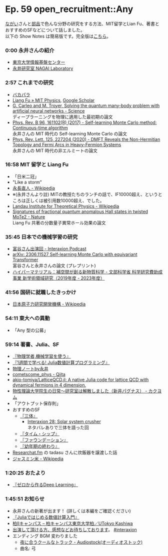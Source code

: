# Ep. 59 open_recruitment::Any

[ながい](https://twitter.com/cometscome_phys)さんと[部品](https://twitter.com/tjmlab)で色んな分野の研究をする方法、MIT留学とLian Fu、著書とおすすめのSFなどについて話しました。  
以下の Show Notes は簡易版です。完全版は[こちら](https://interaxion-podcast.github.io/59)。

### 0:00 永井さんの紹介

- [東京大学情報基盤センター](https://www.itc.u-tokyo.ac.jp/)
- [永井研究室 NAGAI Laboratory](https://webpark2417.sakura.ne.jp/ynagai/)

### 2:57 これまでの研究

- [バカパラ](https://messagepassing.github.io/012-manycore/04-shinh/)
- [Liang Fu » MIT Physics](https://physics.mit.edu/faculty/liang-fu/), [Google Scholar](https://scholar.google.com/citations?user=rS68naIAAAAJ&hl=ja)
- [G. Carleo and M. Troyer, Solving the quantum many-body problem with artificial neural networks - Science](https://www.science.org/doi/full/10.1126/science.aag2302)  
  ディープラーニングを物理に適用した最初期の論文
- [Phys. Rev. B 96, 161102(R) (2017) - Self-learning Monte Carlo method: Continuous-time algorithm](https://journals.aps.org/prb/abstract/10.1103/PhysRevB.96.161102)  
  永井さんの MIT 時代の Self-learning Monte Carlo の論文
- [Phys. Rev. Lett. 125, 227204 (2020) - DMFT Reveals the Non-Hermitian Topology and Fermi Arcs in Heavy-Fermion Systems](https://journals.aps.org/prl/abstract/10.1103/PhysRevLett.125.227204)  
  永井さんの MIT 時代の非エルミートの論文

### 16:58 MIT 留学と Liang Fu

- 「日米二冠」
- "Like a storm"
- [永長直人 - Wikipedia](https://ja.wikipedia.org/wiki/%E6%B0%B8%E9%95%B7%E7%9B%B4%E4%BA%BA)
- ※(永井さんより註) MITの教授たちのランチの話で、IF10000超え、というところは正しくは被引用数10000超え、でした。
- [Landau Institute for Theoretical Physics - Wikipedia](https://en.wikipedia.org/wiki/Landau_Institute_for_Theoretical_Physics)
- [Signatures of fractional quantum anomalous Hall states in twisted MoTe2 - Nature](https://www.nature.com/articles/s41586-023-06289-w)  
  Liang Fu 共著の分数量子異常ホール効果の論文

### 35:45 日本での機械学習の研究

- [富谷さん出演回 - Interaxion Podcast](https://interaxion-podcast.github.io/starring/#%E3%81%A8%E3%81%BF%E3%82%84)
- [arXiv: 2306.11527 Self-learning Monte Carlo with equivariant Transformer](https://arxiv.org/abs/2306.11527)  
  富谷さんと永井さんの論文 (プレプリント)
- [ハイパーマテリアル：補空間が創る新物質科学 - 文部科学省 科学研究費助成事業 新学術領域研究（2019年度 - 2023年度）](https://www.rs.tus.ac.jp/hypermaterials/)

### 41:56 国研に就職したきっかけ

- [日本原子力研究開発機構 - Wikipedia](https://ja.wikipedia.org/wiki/%E6%97%A5%E6%9C%AC%E5%8E%9F%E5%AD%90%E5%8A%9B%E7%A0%94%E7%A9%B6%E9%96%8B%E7%99%BA%E6%A9%9F%E6%A7%8B)

### 54:11 東大への異動

- 「Any 型の公募」

### 59:14 著書、Julia、SF

- [『物理学者,機械学習を使う』](https://amzn.to/3ItSNUA)
- [『1週間で学べる! Julia数値計算プログラミング』](https://amzn.to/3TxJglW)
- [物理ノートby永井](http://www.webpark2417.sakura.ne.jp/oldstyle/nagainotes.htm)
- [cometscome_phys - Qiita](https://qiita.com/cometscome_phys)
- [akio-tomiya/LatticeQCD.jl: A native Julia code for lattice QCD with dynamical fermions in 4 dimension.](https://github.com/akio-tomiya/LatticeQCD.jl)
- [物性理論大学院生の日常〜研究室は解散しました（新井パグナス） - カクヨム](https://kakuyomu.jp/works/1177354054882886305)
- 「アウトプット保存則」
- おすすめのSF
  - [『三体』](https://amzn.to/3wV6qcJ)
    - [Interaxion 28: Solar system crusher](https://interaxion-podcast.github.io/28)  
      ネタバレありで三体を語った回
  - [『タイム・シップ』](https://amzn.to/3wKpCtY)
  - [『ファウンデーション』](https://amzn.to/3Vb0SFp)
  - [『幼年期の終わり』](https://amzn.to/48Sfpsy)
- [Researchat.fm](https://researchat.fm/) の tadasu さんに炊飯器を譲渡した話
- [ジャスミン米 - Wikipedia](https://ja.wikipedia.org/wiki/%E3%82%B8%E3%83%A3%E3%82%B9%E3%83%9F%E3%83%B3%E7%B1%B3)

### 1:20:25 おたより

- [『ゼロから作るDeep Learning』](https://amzn.to/3wUyyNa)

### 1:45:51 お知らせ

- 永井さんの新著が出ます！ (詳しくは本編をご確認ください)
- [『Juliaではじめる数値計算入門』](https://amzn.to/3v1k25V)
- [柏Ⅱキャンパス – 柏キャンパス東京大学柏／UTokyo Kashiwa](https://www.kashiwa.u-tokyo.ac.jp/about_kashiwa_campus/about_kashiwa_ii_campus/)
- [出演して頂ける方、感想などお待ちしております](https://interaxion-podcast.github.io/feedback/)。 [#interaxion](https://twitter.com/hashtag/interaxion)
- エンディング BGM 変わりました
  - [夜に合うクールなトラック - Audiostock(オーディオストック)](https://audiostock.jp/audio/1409484)
  - 曲名: 弓
